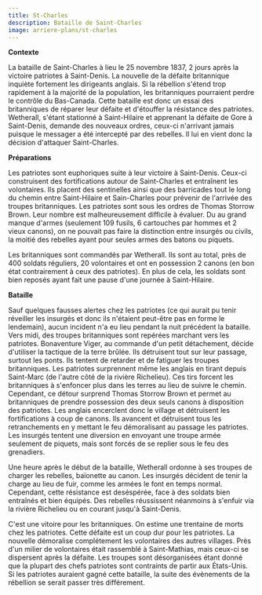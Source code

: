 ```yaml
---
title: St-Charles
description: Bataille de Saint-Charles
image: arriere-plans/st-charles
---
```


**Contexte**

La bataille de Saint-Charles à lieu le 25 novembre 1837, 2 jours après la victoire patriotes à Saint-Denis. La nouvelle de la défaite britannique inquiète fortement les dirigeants anglais. Si la rébellion s'étend trop rapidement à la majorité de la population, les britanniques pourraient perdre le contrôle du Bas-Canada. Cette bataille est donc un essai des britanniques de réparer leur défaite et d'étouffer la résistance des patriotes. Wetherall, s'étant stationné à Saint-Hilaire et apprenant la défaite de Gore à Saint-Denis, demande des nouveaux ordres, ceux-ci n'arrivant jamais puisque le messager a été intercepté par des rebelles. Il lui en vient donc la décision d'attaquer Saint-Charles.



**Préparations**

Les patriotes sont euphoriques suite à leur victoire à Saint-Denis. Ceux-ci construisent des fortifications autour de Saint-Charles et entraînent les volontaires. Ils placent des sentinelles ainsi que des barricades tout le long du chemin entre Saint-Hilaire et Sain-Charles pour prévenir de l'arrivée des troupes britanniques. Les patriotes sont sous les ordres de Thomas Storrow Brown. Leur nombre est malheureusement difficile à évaluer. Du au grand manque d'armes (seulement 109 fusils, 6 cartouches par hommes et 2 vieux canons), on ne pouvait pas faire la distinction entre insurgés ou civils, la moitié des rebelles ayant pour seules armes des batons ou piquets.

Les britanniques sont commandés par Wetherall. Ils sont au total, près de 400 soldats réguliers, 20 volontaires et ont en possession 2 canons (en bon état contrairement à ceux des patriotes). En plus de cela, les soldats sont bien reposés ayant fait une pause d'une journée à Saint-Hilaire.



**Bataille**

Sauf quelques fausses alertes chez les patriotes (ce qui aurait pu tenir réveiller les insurgés et donc ils n'étaient peut-être pas en forme le lendemain), aucun incident n'a eu lieu pendant la nuit précédent la bataille. Vers midi, des troupes britanniques sont repérées marchant vers les patriotes. Bonaventure Viger, au commande d'un petit détachement, décide d'utiliser la tactique de la terre brûlée. Ils détruisent tout sur leur passage, surtout les ponts. Ils tentent de retarder et de fatiguer les troupes britanniques. Les patriotes surprennent même les anglais en tirant depuis Saint-Marc (de l'autre côté de la rivière Richelieu). Ces tirs forcent les britanniques à s'enfoncer plus dans les terres au lieu de suivre le chemin. Cependant, ce détour surprend Thomas Storrow Brown et permet au britanniques de prendre possession des deux seuls canons à disposition des patriotes. Les anglais encerclent donc le village et détruisent les fortifications à coup de canons. Ils avancent et détruisent tous les retranchements en y mettant le feu démoralisant au passage les patriotes. Les insurgés tentent une diversion en envoyant une troupe armée seulement de piquets, mais sont forcés de se replier sous le feu des grenadiers.

Une heure après le début de la bataille, Wetherall ordonne à ses troupes de charger les rebelles, baïonette au canon. Les insurgés décident de tenir la charge au lieu de fuir, comme les armées le font en temps normal. Cependant, cette résistance est deséspérée, face à des soldats bien entraînés et bien équipés. Des rebelles réussissent néanmoins à s'enfuir via la rivière Richelieu ou en courant jusqu'à Saint-Denis.

C'est une vitoire pour les britanniques. On estime une trentaine de morts chez les patriotes. Cette défaite est un coup dur pour les patriotes. La nouvelle démoralise complétement les volontaires des autres villages. Près d'un milier de volontaires était rassemblé à Saint-Mathias, mais ceux-ci se dispersent après la défaite. Les troupes sont désorganisées étant donné que la plupart des chefs patriotes sont contraints de partir aux États-Unis. Si les patriotes auraient gagné cette bataille, la suite des évènements de la rébellion se serait passer très différement.